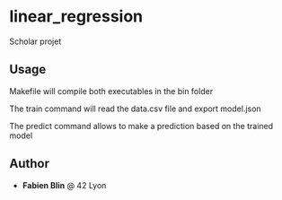# linear_regression
Scholar projet

## Usage
Makefile will compile both executables in the bin folder

The train command will read the data.csv file and export model.json

The predict command allows to make a prediction based on the trained model

## Author

* **Fabien Blin** @ 42 Lyon
